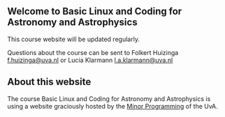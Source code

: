 ## Welcome to Basic Linux and Coding for Astronomy and Astrophysics
This course website will be updated regularly.

Questions about the course can be sent to Folkert Huizinga <f.huizinga@uva.nl>
or Lucia Klarmann <l.a.klarmann@uva.nl>

## About this website
The course Basic Linux and Coding for Astronomy and Astrophysics is using a
website graciously hosted by the [Minor Programming](http://www.mprog.nl/) of
the UvA.


